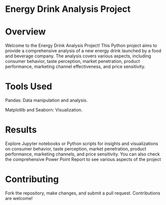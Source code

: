 # Energy Drink Analysis Project

# Overview

Welcome to the Energy Drink Analysis Project! This Python project aims to provide a comprehensive analysis of a new energy drink launched by a food and beverage company. The analysis covers various aspects, including consumer behavior, taste perception, market penetration, product performance, marketing channel effectiveness, and price sensitivity.

# Tools Used

Pandas: Data manipulation and analysis.

Matplotlib and Seaborn: Visualization.

# Results

Explore Jupyter notebooks or Python scripts for insights and visualizations on consumer behavior, taste perception, market penetration, product performance, marketing channels, and price sensitivity. You can also check the comprehensive Power Point Report to see various aspects of the project

# Contributing

Fork the repository, make changes, and submit a pull request. Contributions are welcome!



